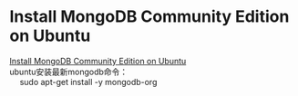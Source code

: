 Install MongoDB Community Edition on Ubuntu
============================================
[Install MongoDB Community Edition on Ubuntu](https://docs.mongodb.com/manual/tutorial/install-mongodb-on-ubuntu/)  
ubuntu安装最新mongodb命令：  
&#8195; sudo apt-get install -y mongodb-org<br>
